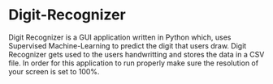 # Digit-Recognizer
Digit Recognizer is a GUI application written in Python which, uses Supervised Machine-Learning to predict the digit that users draw. Digit Recognizer gets used to the users handwritting and stores the data in a CSV file. In order for this application to run properly make sure the resolution of your screen is set to 100%.
